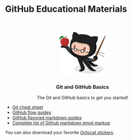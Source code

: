 # GitHub Educational Materials

<!-- PROJECT LOGO -->
<br />
<p align="center">
  <a href="https://github.com/catiaspsilva/GitHub-Education">
    <img src="images/Professortocat_v2.png" alt="Logo" width="150" height="150">
  </a>

  <h3 align="center">Git and GitHub Basics</h3>

  <p align="center">
    The Git and GitHub basics to get you started!
  </p>
</p>

* [Git cheat sheet](https://education.github.com/git-cheat-sheet-education.pdf)
* [GitHub flow guides](https://enterprise.github.com/downloads/en/github-flow-cheatsheet.pdf)
* [GitHub flavored markdown guides](https://enterprise.github.com/downloads/en/markdown-cheatsheet.pdf)
* [Complete list of Github markdown emoji markup](https://gist.github.com/rxaviers/7360908)

You can also download your favorite [Octocat stickers](https://octodex.github.com/).
